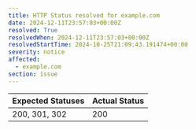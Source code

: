 ```yaml
---
title: HTTP Status resolved for example.com
date: 2024-12-11T23:57:03+00:00Z
resolved: True
resolvedWhen: 2024-12-11T23:57:03+00:00Z
resolvedStartTime: 2024-10-25T21:09:43.191474+00:00
severity: notice
affected:
  - example.com
section: issue
---
```


| Expected Statuses | Actual Status  |
|-------------------|----------------|
| 200, 301, 302 | 200 |
